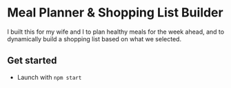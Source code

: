# Meal Planner & Shopping List Builder

I built this for my wife and I to plan healthy meals for the week ahead, and to dynamically build a shopping list based on what we selected.

## Get started

- Launch with `npm start`
